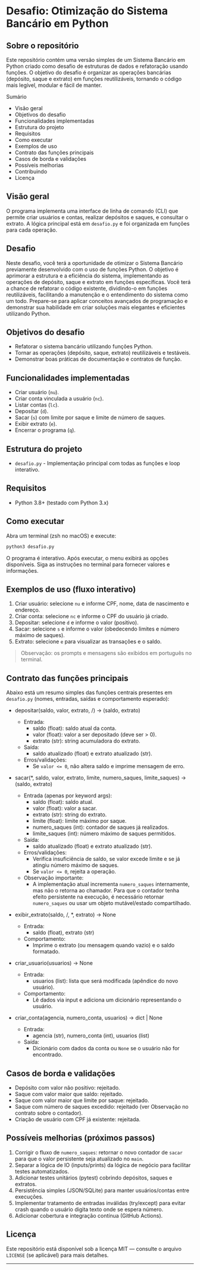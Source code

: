 # Desafio: Otimização do Sistema Bancário em Python

## Sobre o repositório

Este repositório contém uma versão simples de um Sistema Bancário em Python criado como desafio de estruturas de dados e refatoração usando funções. O objetivo do desafio é organizar as operações bancárias (depósito, saque e extrato) em funções reutilizáveis, tornando o código mais legível, modular e fácil de manter.

Sumário

- Visão geral
- Objetivos do desafio
- Funcionalidades implementadas
- Estrutura do projeto
- Requisitos
- Como executar
- Exemplos de uso
- Contrato das funções principais
- Casos de borda e validações
- Possíveis melhorias
- Contribuindo
- Licença

## Visão geral

O programa implementa uma interface de linha de comando (CLI) que permite criar usuários e contas, realizar depósitos e saques, e consultar o extrato. A lógica principal está em `desafio.py` e foi organizada em funções para cada operação.

## Desafio

Neste desafio, você terá a oportunidade de otimizar o Sistema Bancário previamente desenvolvido com o uso de funções Python. O objetivo é aprimorar a estrutura e a eficiência do sistema, implementando as operações de depósito, saque e extrato em funções específicas. Você terá a chance de refatorar o código existente, dividindo-o em funções reutilizáveis, facilitando a manutenção e o entendimento do sistema como um todo. Prepare-se para aplicar conceitos avançados de programação e demonstrar sua habilidade em criar soluções mais elegantes e eficientes utilizando Python.

## Objetivos do desafio

- Refatorar o sistema bancário utilizando funções Python.
- Tornar as operações (depósito, saque, extrato) reutilizáveis e testáveis.
- Demonstrar boas práticas de documentação e contratos de função.

## Funcionalidades implementadas

- Criar usuário (`nu`).
- Criar conta vinculada a usuário (`nc`).
- Listar contas (`lc`).
- Depositar (`d`).
- Sacar (`s`) com limite por saque e limite de número de saques.
- Exibir extrato (`e`).
- Encerrar o programa (`q`).

## Estrutura do projeto

- `desafio.py` - Implementação principal com todas as funções e loop interativo.

## Requisitos

- Python 3.8+ (testado com Python 3.x)

## Como executar

Abra um terminal (zsh no macOS) e execute:

```bash
python3 desafio.py
```

O programa é interativo. Após executar, o menu exibirá as opções disponíveis. Siga as instruções no terminal para fornecer valores e informações.

## Exemplos de uso (fluxo interativo)

1. Criar usuário: selecione `nu` e informe CPF, nome, data de nascimento e endereço.
2. Criar conta: selecione `nc` e informe o CPF do usuário já criado.
3. Depositar: selecione `d` e informe o valor (positivo).
4. Sacar: selecione `s` e informe o valor (obedecendo limites e número máximo de saques).
5. Extrato: selecione `e` para visualizar as transações e o saldo.

> Observação: os prompts e mensagens são exibidos em português no terminal.

## Contrato das funções principais

Abaixo está um resumo simples das funções centrais presentes em `desafio.py` (nomes, entradas, saídas e comportamento esperado):

- depositar(saldo, valor, extrato, /) -> (saldo, extrato)
  - Entrada:
    - saldo (float): saldo atual da conta.
    - valor (float): valor a ser depositado (deve ser > 0).
    - extrato (str): string acumuladora do extrato.
  - Saída:
    - saldo atualizado (float) e extrato atualizado (str).
  - Erros/validações:
    - Se `valor <= 0`, não altera saldo e imprime mensagem de erro.

- sacar(*, saldo, valor, extrato, limite, numero_saques, limite_saques) -> (saldo, extrato)
  - Entrada (apenas por keyword args):
    - saldo (float): saldo atual.
    - valor (float): valor a sacar.
    - extrato (str): string do extrato.
    - limite (float): limite máximo por saque.
    - numero_saques (int): contador de saques já realizados.
    - limite_saques (int): número máximo de saques permitidos.
  - Saída:
    - saldo atualizado (float) e extrato atualizado (str).
  - Erros/validações:
    - Verifica insuficiência de saldo, se valor excede limite e se já atingiu número máximo de saques.
    - Se `valor <= 0`, rejeita a operação.
  - Observação importante:
    - A implementação atual incrementa `numero_saques` internamente, mas não o retorna ao chamador. Para que o contador tenha efeito persistente na execução, é necessário retornar `numero_saques` ou usar um objeto mutável/estado compartilhado.

- exibir_extrato(saldo, /, *, extrato) -> None
  - Entrada:
    - saldo (float), extrato (str)
  - Comportamento:
    - Imprime o extrato (ou mensagem quando vazio) e o saldo formatado.

- criar_usuario(usuarios) -> None
  - Entrada:
    - usuarios (list): lista que será modificada (apêndice do novo usuário).
  - Comportamento:
    - Lê dados via input e adiciona um dicionário representando o usuário.

- criar_conta(agencia, numero_conta, usuarios) -> dict | None
  - Entrada:
    - agencia (str), numero_conta (int), usuarios (list)
  - Saída:
    - Dicionário com dados da conta ou `None` se o usuário não for encontrado.

## Casos de borda e validações

- Depósito com valor não positivo: rejeitado.
- Saque com valor maior que saldo: rejeitado.
- Saque com valor maior que limite por saque: rejeitado.
- Saque com número de saques excedido: rejeitado (ver Observação no contrato sobre o contador).
- Criação de usuário com CPF já existente: rejeitada.

## Possíveis melhorias (próximos passos)

1. Corrigir o fluxo de `numero_saques`: retornar o novo contador de `sacar` para que o valor persistente seja atualizado no `main`.
2. Separar a lógica de IO (inputs/prints) da lógica de negócio para facilitar testes automatizados.
3. Adicionar testes unitários (pytest) cobrindo depósitos, saques e extratos.
4. Persistência simples (JSON/SQLite) para manter usuários/contas entre execuções.
5. Implementar tratamento de entradas inválidas (try/except) para evitar crash quando o usuário digita texto onde se espera número.
6. Adicionar cobertura e integração contínua (GitHub Actions).

## Licença

Este repositório está disponível sob a licença MIT — consulte o arquivo `LICENSE` (se aplicável) para mais detalhes.

---
